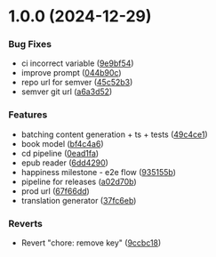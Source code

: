 # 1.0.0 (2024-12-29)


### Bug Fixes

* ci incorrect variable ([9e9bf54](https://github.com/fable-app/fable/commit/9e9bf54d9c7952b79d4b49a34704162d4d36f7df))
* improve prompt ([044b90c](https://github.com/fable-app/fable/commit/044b90c7f6998612cf27aa48634b6808d2ef834a))
* repo url for semver ([45c52b3](https://github.com/fable-app/fable/commit/45c52b36d379f4d73053f8ebdaf5a6ad48948c3b))
* semver git url ([a6a3d52](https://github.com/fable-app/fable/commit/a6a3d521b869c5613dcdaad1f4895b6ed1b2176c))


### Features

* batching content generation + ts + tests ([49c4ce1](https://github.com/fable-app/fable/commit/49c4ce19f2b295e21c214e148408e0e77d32267f))
* book model ([bf4c4a6](https://github.com/fable-app/fable/commit/bf4c4a6d5b2fbef959dfb4b4c2a322b0c25437c4))
* cd pipeline ([0ead1fa](https://github.com/fable-app/fable/commit/0ead1fa96890e8976cb205d8e2859276d315f7a4))
* epub reader ([6dd4290](https://github.com/fable-app/fable/commit/6dd42906cb6584e3a2f12c4c184f90a0fab4f3df))
* happiness milestone - e2e flow ([935155b](https://github.com/fable-app/fable/commit/935155bc2e0423eae6e2cc7e993417d083234f70))
* pipeline for releases ([a02d70b](https://github.com/fable-app/fable/commit/a02d70be652a2826094156eda18aa8bd4d5a418a))
* prod url ([67f66dd](https://github.com/fable-app/fable/commit/67f66dd0c7b64876c2e72678f6a7779af864ffc4))
* translation generator ([37fc6eb](https://github.com/fable-app/fable/commit/37fc6eb203eeb5bf9c582b9d45def388fa4997fb))


### Reverts

* Revert "chore: remove key" ([9ccbc18](https://github.com/fable-app/fable/commit/9ccbc18d1148e972a47a186e84a6887e2953d68a))
